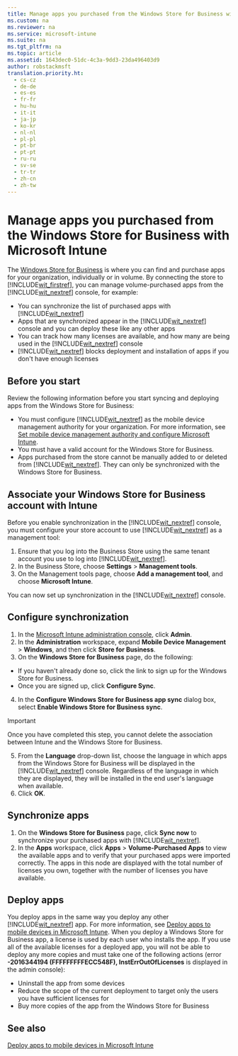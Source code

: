 ```yaml
---
title: Manage apps you purchased from the Windows Store for Business with Microsoft Intune
ms.custom: na
ms.reviewer: na
ms.service: microsoft-intune
ms.suite: na
ms.tgt_pltfrm: na
ms.topic: article
ms.assetid: 1643dec0-51dc-4c3a-9dd3-23da496403d9
author: robstackmsft
translation.priority.ht: 
  - cs-cz
  - de-de
  - es-es
  - fr-fr
  - hu-hu
  - it-it
  - ja-jp
  - ko-kr
  - nl-nl
  - pl-pl
  - pt-br
  - pt-pt
  - ru-ru
  - sv-se
  - tr-tr
  - zh-cn
  - zh-tw
---
```

# Manage apps you purchased from the Windows Store for Business with Microsoft Intune
The [Windows Store for Business](https://www.microsoft.com/business-store) is where you can find and purchase apps for your organization, individually or in volume. By connecting the store to [!INCLUDE[wit_firstref](/Token/wit_firstref.xml)], you can manage volume-purchased apps from the [!INCLUDE[wit_nextref](/Token/wit_nextref.xml)] console, for example:
* You can synchronize the list of purchased apps with [!INCLUDE[wit_nextref](/Token/wit_nextref.xml)]
* Apps that are synchronized appear in the [!INCLUDE[wit_nextref](/Token/wit_nextref.xml)] console and you can deploy these like any other apps
* You can track how many licenses are available, and how many are being used in the [!INCLUDE[wit_nextref](/Token/wit_nextref.xml)] console
* [!INCLUDE[wit_nextref](/Token/wit_nextref.xml)] blocks deployment and installation of apps if you don't have enough licenses

## Before you start
Review the following information before you start syncing and deploying apps from the Windows Store for Business:
* You must configure [!INCLUDE[wit_nextref](/Token/wit_nextref.xml)] as the mobile device management authority for your organization. For more information, see [Set mobile device management authority and configure Microsoft Intune](Set-mobile-device-management-authority-and-configure-Microsoft-Intune.md).
* You must have a valid account for the Windows Store for Business.
* Apps purchased from the store cannot be manually added to or deleted from [!INCLUDE[wit_nextref](/Token/wit_nextref.xml)]. They can only be synchronized with the Windows Store for Business.

## Associate your Windows Store for Business account with Intune
Before you enable synchronization in the [!INCLUDE[wit_nextref](/Token/wit_nextref.xml)] console, you must configure your store account to use [!INCLUDE[wit_nextref](/Token/wit_nextref.xml)] as a management tool:
1. Ensure that you log into the Business Store using the same tenant account you use to log into [!INCLUDE[wit_nextref](/Token/wit_nextref.xml)].
2. In the Business Store, choose **Settings** > **Management tools**.
3. On the Management tools page, choose **Add a management tool**, and choose **Microsoft Intune**.

You can now set up synchronization in the [!INCLUDE[wit_nextref](/Token/wit_nextref.xml)] console.

## Configure synchronization

1. In the [Microsoft Intune administration console](https://manage.microsoft.com), click **Admin**.
2. In the **Administration** workspace, expand **Mobile Device Management** > **Windows**, and then click **Store for Business**.
3. On the **Windows Store for Business** page, do the following:
* If you haven't already done so, click the link to sign up for the Windows Store for Business.
* Once you are signed up, click **Configure Sync**.
4. In the **Configure Windows Store for Business app sync** dialog box, select **Enable Windows Store for Business sync**.
> [!IMPORTANT]
> Once you have completed this step, you cannot delete the association between Intune and the Windows Store for Business.
5. From the **Language** drop-down list, choose the language in which apps from the Windows Store for Business will be displayed in the [!INCLUDE[wit_nextref](/Token/wit_nextref.xml)] console. Regardless of the language in which they are displayed, they will be installed in the end user's language when available.
6. Click **OK**.

## Synchronize apps

1. On the **Windows Store for Business** page, click **Sync now** to synchronize your purchased apps with [!INCLUDE[wit_nextref](/Token/wit_nextref.xml)].
2. In the **Apps** workspace, click **Apps** > **Volume-Purchased Apps** to view the available apps and to verify that your purchased apps were imported correctly.
The apps in this node are displayed with the total number of licenses you own, together with the number of licenses you have available.

## Deploy apps

You deploy apps in the same way you deploy any other [!INCLUDE[wit_nextref](/Token/wit_nextref.xml)] app. For more information, see [Deploy apps to mobile devices in Microsoft Intune](Deploy-apps-to-mobile-devices-in-Microsoft-Intune.md).
When you deploy a Windows Store for Business app, a license is used by each user who installs the app. If you use all of the available licenses for a deployed app, you will not be able to deploy any more copies and must take one of the following actions (error **-2016344194 (FFFFFFFFFECC548F), InstErrOutOfLicenses** is displayed in the admin console):
* Uninstall the app from some devices
* Reduce the scope of the current deployment to target only the users you have sufficient licenses for
* Buy more copies of the app from the Windows Store for Business


## See also
[Deploy apps to mobile devices in Microsoft Intune](Deploy-apps-to-mobile-devices-in-Microsoft-Intune.md)


